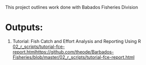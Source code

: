 This project outlines work done with Babados Fisheries Division

# Outputs:
1. Tutorial: Fish Catch and Effort Analysis and Reporting Using R [02_r_scripts/tutorial-fce-report.html](https://htmlpreview.github.io/?https://github.com/theode/Barbados-Fisheries/blob/master/02_r_scripts/tutorial-fce-report.html)https://github.com/theode/Barbados-Fisheries/blob/master/02_r_scripts/tutorial-fce-report.html
